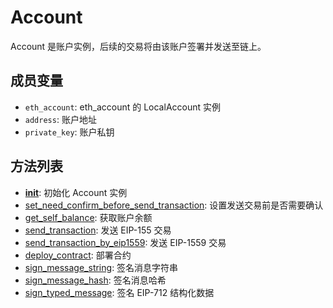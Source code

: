 # Account

Account 是账户实例，后续的交易将由该账户签署并发送至链上。

## 成员变量

* `eth_account`: eth\_account 的 LocalAccount 实例
* `address`: 账户地址
* `private_key`: 账户私钥

## 方法列表

* [**init**](\_\_init\_\_.md): 初始化 Account 实例
* [set\_need\_confirm\_before\_send\_transaction](set\_need\_confirm\_before\_send\_transaction.md): 设置发送交易前是否需要确认
* [get\_self\_balance](get\_self\_balance.md): 获取账户余额
* [send\_transaction](send\_transaction.md): 发送 EIP-155 交易
* [send\_transaction\_by\_eip1559](send\_transaction\_by\_eip1559.md): 发送 EIP-1559 交易
* [deploy\_contract](deploy\_contract.md): 部署合约
* [sign\_message\_string](sign\_message\_string.md): 签名消息字符串
* [sign\_message\_hash](sign\_message\_hash.md): 签名消息哈希
* [sign\_typed\_message](sign\_typed\_message.md): 签名 EIP-712 结构化数据
